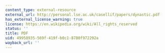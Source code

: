 ```yaml
---
content_type: external-resource
external_url: http://personal.lse.ac.uk/casellif/papers/dynastic.pdf
has_external_license_warning: true
license: https://en.wikipedia.org/wiki/All_rights_reserved
status: ''
title: PDF
uid: 49958935-569f-419f-b0c1-8780f972292a
wayback_url: ''
---
```

